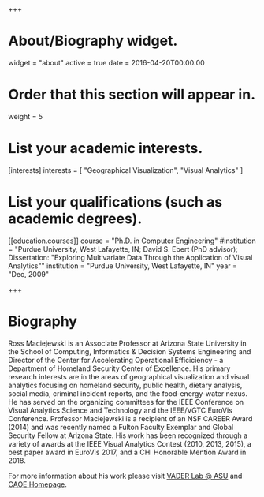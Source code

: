 +++
# About/Biography widget.
widget = "about"
active = true
date = 2016-04-20T00:00:00

# Order that this section will appear in.
weight = 5

# List your academic interests.
[interests]
  interests = [
    "Geographical Visualization",
    "Visual Analytics"
  ]

# List your qualifications (such as academic degrees).
[[education.courses]]
  course = "Ph.D. in Computer Engineering"
  #institution = "Purdue University, West Lafayette, IN; David S. Ebert (PhD advisor); Dissertation: \"Exploring Multivariate Data Through the Application of Visual Analytics\""
  institution = "Purdue University, West Lafayette, IN"
  year = "Dec, 2009"
 
+++

# Biography

Ross Maciejewski is an Associate Professor at Arizona State University in the School of Computing, Informatics & Decision Systems Engineering and Director of the Center for Accelerating Operational Efficiciency - a Department of Homeland Security Center of Excellence.  His primary research interests are in the areas of geographical visualization and visual analytics focusing on homeland security, public health, dietary analysis, social media, criminal incident reports, and the food-energy-water nexus.  He has served on the organizing committees for the IEEE Conference on Visual Analytics Science and Technology and the IEEE/VGTC EuroVis Conference. Professor Maciejewski is a recipient of an NSF CAREER Award (2014) and was recently named a Fulton Faculty Exemplar and Global Security Fellow at Arizona State. His work has been recognized through a variety of awards at the IEEE Visual Analytics Contest (2010, 2013, 2015), a best paper award in EuroVis 2017, and a CHI Honorable Mention Award in 2018.

For more information about his work please visit [VADER Lab @ ASU](http://vader.lab.asu.edu) and [CAOE Homepage](http://caoe.asu.edu).
